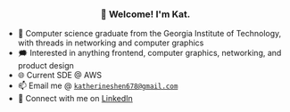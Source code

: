 <h3 align="center">👋 Welcome! I'm Kat.</h3>

- 🐝 Computer science graduate from the Georgia Institute of Technology, with threads in networking and computer graphics
- 🗯️ Interested in anything frontend, computer graphics, networking, and product design
- 🌐 Current SDE @ AWS
- 📫 Email me @ [`katherineshen678@gmail.com`](mailto:katherineshen678@gmail.com)
- 🔗 Connect with me on [LinkedIn](https://www.linkedin.com/in/katherinewshen/)

<!--
**shenkw1/shenkw1** is a ✨ _special_ ✨ repository because its `README.md` (this file) appears on your GitHub profile.

Here are some ideas to get you started:

- 🔭 I’m currently working on ...
- 🌱 I’m currently learning ...
- 👯 I’m looking to collaborate on ...
- 🤔 I’m looking for help with ...
- 💬 Ask me about ...
- 📫 How to reach me: ...
- 😄 Pronouns: ...
- ⚡ Fun fact: ...
-->
